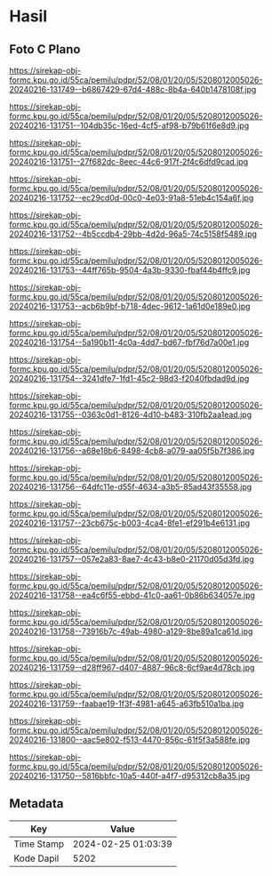 # Hasil

## Foto C Plano

https://sirekap-obj-formc.kpu.go.id/55ca/pemilu/pdpr/52/08/01/20/05/5208012005026-20240216-131749--b6867429-67d4-488c-8b4a-640b1478108f.jpg

https://sirekap-obj-formc.kpu.go.id/55ca/pemilu/pdpr/52/08/01/20/05/5208012005026-20240216-131751--104db35c-16ed-4cf5-af98-b79b61f6e8d9.jpg

https://sirekap-obj-formc.kpu.go.id/55ca/pemilu/pdpr/52/08/01/20/05/5208012005026-20240216-131751--27f682dc-8eec-44c6-917f-2f4c6dfd9cad.jpg

https://sirekap-obj-formc.kpu.go.id/55ca/pemilu/pdpr/52/08/01/20/05/5208012005026-20240216-131752--ec29cd0d-00c0-4e03-91a8-51eb4c154a6f.jpg

https://sirekap-obj-formc.kpu.go.id/55ca/pemilu/pdpr/52/08/01/20/05/5208012005026-20240216-131752--4b5ccdb4-29bb-4d2d-96a5-74c5158f5489.jpg

https://sirekap-obj-formc.kpu.go.id/55ca/pemilu/pdpr/52/08/01/20/05/5208012005026-20240216-131753--44ff765b-9504-4a3b-9330-fbaf44b4ffc9.jpg

https://sirekap-obj-formc.kpu.go.id/55ca/pemilu/pdpr/52/08/01/20/05/5208012005026-20240216-131753--acb6b9bf-b718-4dec-9612-1a61d0e189e0.jpg

https://sirekap-obj-formc.kpu.go.id/55ca/pemilu/pdpr/52/08/01/20/05/5208012005026-20240216-131754--5a190b11-4c0a-4dd7-bd67-fbf76d7a00e1.jpg

https://sirekap-obj-formc.kpu.go.id/55ca/pemilu/pdpr/52/08/01/20/05/5208012005026-20240216-131754--3241dfe7-1fd1-45c2-98d3-f2040fbdad9d.jpg

https://sirekap-obj-formc.kpu.go.id/55ca/pemilu/pdpr/52/08/01/20/05/5208012005026-20240216-131755--0363c0d1-8126-4d10-b483-310fb2aa1ead.jpg

https://sirekap-obj-formc.kpu.go.id/55ca/pemilu/pdpr/52/08/01/20/05/5208012005026-20240216-131756--a68e18b6-8498-4cb8-a079-aa05f5b7f386.jpg

https://sirekap-obj-formc.kpu.go.id/55ca/pemilu/pdpr/52/08/01/20/05/5208012005026-20240216-131756--64dfc11e-d55f-4634-a3b5-85ad43f35558.jpg

https://sirekap-obj-formc.kpu.go.id/55ca/pemilu/pdpr/52/08/01/20/05/5208012005026-20240216-131757--23cb675c-b003-4ca4-8fe1-ef291b4e6131.jpg

https://sirekap-obj-formc.kpu.go.id/55ca/pemilu/pdpr/52/08/01/20/05/5208012005026-20240216-131757--057e2a83-8ae7-4c43-b8e0-21170d05d3fd.jpg

https://sirekap-obj-formc.kpu.go.id/55ca/pemilu/pdpr/52/08/01/20/05/5208012005026-20240216-131758--ea4c6f55-ebbd-41c0-aa61-0b86b634057e.jpg

https://sirekap-obj-formc.kpu.go.id/55ca/pemilu/pdpr/52/08/01/20/05/5208012005026-20240216-131758--73916b7c-49ab-4980-a129-8be89a1ca61d.jpg

https://sirekap-obj-formc.kpu.go.id/55ca/pemilu/pdpr/52/08/01/20/05/5208012005026-20240216-131759--d28ff967-d407-4887-96c8-6cf9ae4d78cb.jpg

https://sirekap-obj-formc.kpu.go.id/55ca/pemilu/pdpr/52/08/01/20/05/5208012005026-20240216-131759--faabae19-1f3f-4981-a645-a63fb510a1ba.jpg

https://sirekap-obj-formc.kpu.go.id/55ca/pemilu/pdpr/52/08/01/20/05/5208012005026-20240216-131800--aac5e802-f513-4470-856c-61f5f3a588fe.jpg

https://sirekap-obj-formc.kpu.go.id/55ca/pemilu/pdpr/52/08/01/20/05/5208012005026-20240216-131750--5816bbfc-10a5-440f-a4f7-d95312cb8a35.jpg


## Metadata

| Key        | Value               |
| ---------- | ------------------- |
| Time Stamp | 2024-02-25 01:03:39 |
| Kode Dapil | 5202                |



